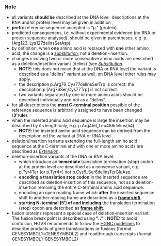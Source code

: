### Note

*	all variants **should be** described at the DNA level, descriptions at the RNA and/or protein level may be given in addition
*	**prefix** reference sequence accepted is "p." (protein).
*	predicted consequences, i.e. without experimental evidence (no RNA or protein sequence analysed), should be given in parentheses, e.g. p.(Arg123_Lys127delinsSerAsp).
*	by definition, when **one** amino acid is replaced with **one** other amino acid, the change is a [_substitution_](/recommendations/protein/variant/substitution/), not a deletion-insertion.
*	changes involving two or more consecutive amino acids are described as a deletion/insertion variant (delins) (see [_Substitution_](/recommendations/protein/variant/substitution/).
	*	**NOTE**:	this does not mean that at the DNA or RNA level the variant is described as a "delins" variant as well; on DNA level other rules may apply.
	*	the description p.Arg76\_Cys77delinsSerTrp is correct, the description p.[Arg76Ser;Cys77Trp] is not correct.
	*	two variants separated by one or more amino acids should be described individually and not as a “delins”.
*	for all descriptions the **most C-terminal position** possible of the reference sequence is arbitrarily assigned to have been changed (**3'rule**).
*	when the inserted amino acid sequence is large the insertion may be described by its length only, e.g. p.Arg456_Leu488delins(54)
	*	**NOTE**:	the inserted amino acid sequence can be derived from the description od the variant at DNA or RNA level.
*	deletion/insertion variants extending the full-length amino acid sequence at the C-terminal end with one or more amino acids are described as [_Extension_](/recommendations/protein/variant/extension).
*	deletion-insertion variants at the DNA or RNA level.
	*	which introduce an **immediate** translation termination (stop) codon at the protein level are described as a nonsense variant, e.g. p.Tyr4Ter (or p.Tyr4*) not p.Cys5\_Ser6delinsTerGluAsp.
	*	**encoding a translation stop codon** in the inserted sequence are described as deletion-insertion of this sequence, not as a deletion-insertion removing the entire C-terminal amino acid sequence.
	*	encoding an open reading frame which **after** the inserted sequence shift to another reading frame are described as a [**frame shift**](/recommendations/protein/variant/frameshift/).
	*	**starting N-terminal (5') of and including** the translation termination (stop) codon are described as [**frame shift**](/recommendations/protein/variant/frameshift).
*	fusion proteins represent a special case of deletion-insertion variant. The fusion break point is described using **"::"**
	:	**NOTE:**	to avoid confusion, HGVS recommends to follow the [HGNC guidelines](https://www.genenames.org/about/guidelines/) to describe products of gene translocations or fusions (format GENESYMBOL1::GENESYMBOL2) and readthrough transcripts (format GENESYMBOL1-GENESYMBOL2)
